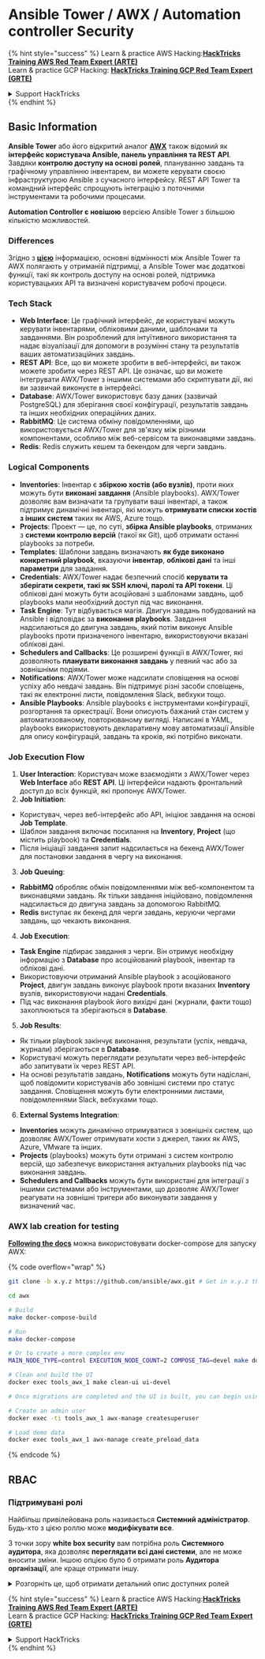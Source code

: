 # Ansible Tower / AWX / Automation controller Security

{% hint style="success" %}
Learn & practice AWS Hacking:<img src="../.gitbook/assets/image (1) (1) (1) (1).png" alt="" data-size="line">[**HackTricks Training AWS Red Team Expert (ARTE)**](https://training.hacktricks.xyz/courses/arte)<img src="../.gitbook/assets/image (1) (1) (1) (1).png" alt="" data-size="line">\
Learn & practice GCP Hacking: <img src="../.gitbook/assets/image (2) (1).png" alt="" data-size="line">[**HackTricks Training GCP Red Team Expert (GRTE)**<img src="../.gitbook/assets/image (2) (1).png" alt="" data-size="line">](https://training.hacktricks.xyz/courses/grte)

<details>

<summary>Support HackTricks</summary>

* Check the [**subscription plans**](https://github.com/sponsors/carlospolop)!
* **Join the** 💬 [**Discord group**](https://discord.gg/hRep4RUj7f) or the [**telegram group**](https://t.me/peass) or **follow** us on **Twitter** 🐦 [**@hacktricks\_live**](https://twitter.com/hacktricks_live)**.**
* **Share hacking tricks by submitting PRs to the** [**HackTricks**](https://github.com/carlospolop/hacktricks) and [**HackTricks Cloud**](https://github.com/carlospolop/hacktricks-cloud) github repos.

</details>
{% endhint %}

## Basic Information

**Ansible Tower** або його відкритий аналог [**AWX**](https://github.com/ansible/awx) також відомий як **інтерфейс користувача Ansible, панель управління та REST API**. Завдяки **контролю доступу на основі ролей**, плануванню завдань та графічному управлінню інвентарем, ви можете керувати своєю інфраструктурою Ansible з сучасного інтерфейсу. REST API Tower та командний інтерфейс спрощують інтеграцію з поточними інструментами та робочими процесами.

**Automation Controller є новішою** версією Ansible Tower з більшою кількістю можливостей.

### Differences

Згідно з [**цією**](https://blog.devops.dev/ansible-tower-vs-awx-under-the-hood-65cfec78db00) інформацією, основні відмінності між Ansible Tower та AWX полягають у отриманій підтримці, а Ansible Tower має додаткові функції, такі як контроль доступу на основі ролей, підтримка користувацьких API та визначені користувачем робочі процеси.

### Tech Stack

* **Web Interface**: Це графічний інтерфейс, де користувачі можуть керувати інвентарями, обліковими даними, шаблонами та завданнями. Він розроблений для інтуїтивного використання та надає візуалізації для допомоги в розумінні стану та результатів ваших автоматизаційних завдань.
* **REST API**: Все, що ви можете зробити в веб-інтерфейсі, ви також можете зробити через REST API. Це означає, що ви можете інтегрувати AWX/Tower з іншими системами або скриптувати дії, які ви зазвичай виконуєте в інтерфейсі.
* **Database**: AWX/Tower використовує базу даних (зазвичай PostgreSQL) для зберігання своєї конфігурації, результатів завдань та інших необхідних операційних даних.
* **RabbitMQ**: Це система обміну повідомленнями, що використовується AWX/Tower для зв'язку між різними компонентами, особливо між веб-сервісом та виконавцями завдань.
* **Redis**: Redis служить кешем та бекендом для черги завдань.

### Logical Components

* **Inventories**: Інвентар є **збіркою хостів (або вузлів)**, проти яких можуть бути **виконані завдання** (Ansible playbooks). AWX/Tower дозволяє вам визначати та групувати ваші інвентарі, а також підтримує динамічні інвентарі, які можуть **отримувати списки хостів з інших систем** таких як AWS, Azure тощо.
* **Projects**: Проект — це, по суті, **збірка Ansible playbooks**, отриманих з **системи контролю версій** (такої як Git), щоб отримати останні playbooks за потреби.
* **Templates**: Шаблони завдань визначають **як буде виконано конкретний playbook**, вказуючи **інвентар**, **облікові дані** та інші **параметри** для завдання.
* **Credentials**: AWX/Tower надає безпечний спосіб **керувати та зберігати секрети, такі як SSH ключі, паролі та API токени**. Ці облікові дані можуть бути асоційовані з шаблонами завдань, щоб playbooks мали необхідний доступ під час виконання.
* **Task Engine**: Тут відбувається магія. Двигун завдань побудований на Ansible і відповідає за **виконання playbooks**. Завдання надсилаються до двигуна завдань, який потім виконує Ansible playbooks проти призначеного інвентарю, використовуючи вказані облікові дані.
* **Schedulers and Callbacks**: Це розширені функції в AWX/Tower, які дозволяють **планувати виконання завдань** у певний час або за зовнішніми подіями.
* **Notifications**: AWX/Tower може надсилати сповіщення на основі успіху або невдачі завдань. Він підтримує різні засоби сповіщень, такі як електронні листи, повідомлення Slack, вебхуки тощо.
* **Ansible Playbooks**: Ansible playbooks є інструментами конфігурації, розгортання та оркестрації. Вони описують бажаний стан систем у автоматизованому, повторюваному вигляді. Написані в YAML, playbooks використовують декларативну мову автоматизації Ansible для опису конфігурацій, завдань та кроків, які потрібно виконати.

### Job Execution Flow

1. **User Interaction**: Користувач може взаємодіяти з AWX/Tower через **Web Interface** або **REST API**. Ці інтерфейси надають фронтальний доступ до всіх функцій, які пропонує AWX/Tower.
2. **Job Initiation**:
* Користувач, через веб-інтерфейс або API, ініціює завдання на основі **Job Template**.
* Шаблон завдання включає посилання на **Inventory**, **Project** (що містить playbook) та **Credentials**.
* Після ініціації завдання запит надсилається на бекенд AWX/Tower для постановки завдання в чергу на виконання.
3. **Job Queuing**:
* **RabbitMQ** обробляє обмін повідомленнями між веб-компонентом та виконавцями завдань. Як тільки завдання ініційовано, повідомлення надсилається до двигуна завдань за допомогою RabbitMQ.
* **Redis** виступає як бекенд для черги завдань, керуючи чергами завдань, що чекають виконання.
4. **Job Execution**:
* **Task Engine** підбирає завдання з черги. Він отримує необхідну інформацію з **Database** про асоційований playbook, інвентар та облікові дані.
* Використовуючи отриманий Ansible playbook з асоційованого **Project**, двигун завдань виконує playbook проти вказаних **Inventory** вузлів, використовуючи надані **Credentials**.
* Під час виконання playbook його вихідні дані (журнали, факти тощо) захоплюються та зберігаються в **Database**.
5. **Job Results**:
* Як тільки playbook закінчує виконання, результати (успіх, невдача, журнали) зберігаються в **Database**.
* Користувачі можуть переглядати результати через веб-інтерфейс або запитувати їх через REST API.
* На основі результатів завдань, **Notifications** можуть бути надіслані, щоб повідомити користувачів або зовнішні системи про статус завдання. Сповіщення можуть бути електронними листами, повідомленнями Slack, вебхуками тощо.
6. **External Systems Integration**:
* **Inventories** можуть динамічно отримуватися з зовнішніх систем, що дозволяє AWX/Tower отримувати хости з джерел, таких як AWS, Azure, VMware та інших.
* **Projects** (playbooks) можуть бути отримані з систем контролю версій, що забезпечує використання актуальних playbooks під час виконання завдань.
* **Schedulers and Callbacks** можуть бути використані для інтеграції з іншими системами або інструментами, що дозволяє AWX/Tower реагувати на зовнішні тригери або виконувати завдання у визначений час.

### AWX lab creation for testing

[**Following the docs**](https://github.com/ansible/awx/blob/devel/tools/docker-compose/README.md) можна використовувати docker-compose для запуску AWX:

{% code overflow="wrap" %}
```bash
git clone -b x.y.z https://github.com/ansible/awx.git # Get in x.y.z the latest release version

cd awx

# Build
make docker-compose-build

# Run
make docker-compose

# Or to create a more complex env
MAIN_NODE_TYPE=control EXECUTION_NODE_COUNT=2 COMPOSE_TAG=devel make docker-compose

# Clean and build the UI
docker exec tools_awx_1 make clean-ui ui-devel

# Once migrations are completed and the UI is built, you can begin using AWX. The UI can be reached in your browser at https://localhost:8043/#/home, and the API can be found at https://localhost:8043/api/v2.

# Create an admin user
docker exec -ti tools_awx_1 awx-manage createsuperuser

# Load demo data
docker exec tools_awx_1 awx-manage create_preload_data
```
{% endcode %}

## RBAC

### Підтримувані ролі

Найбільш привілейована роль називається **Системний адміністратор**. Будь-хто з цією роллю може **модифікувати все**.

З точки зору **white box security** вам потрібна роль **Системного аудитора**, яка дозволяє **переглядати всі дані системи**, але не може вносити зміни. Іншою опцією було б отримати роль **Аудитора організації**, але краще отримати іншу.

<details>

<summary>Розгорніть це, щоб отримати детальний опис доступних ролей</summary>

1. **Системний адміністратор**:
* Це роль суперкористувача з дозволами на доступ і модифікацію будь-якого ресурсу в системі.
* Вони можуть керувати всіма організаціями, командами, проектами, інвентарями, шаблонами завдань тощо.
2. **Системний аудитор**:
* Користувачі з цією роллю можуть переглядати всі дані системи, але не можуть вносити зміни.
* Ця роль призначена для дотримання норм і контролю.
3. **Ролі організації**:
* **Адміністратор**: Повний контроль над ресурсами організації.
* **Аудитор**: Доступ лише для перегляду ресурсів організації.
* **Член**: Основне членство в організації без конкретних дозволів.
* **Виконати**: Може виконувати шаблони завдань в організації.
* **Читати**: Може переглядати ресурси організації.
4. **Ролі проекту**:
* **Адміністратор**: Може керувати і модифікувати проект.
* **Використовувати**: Може використовувати проект у шаблоні завдання.
* **Оновити**: Може оновити проект за допомогою SCM (системи контролю версій).
5. **Ролі інвентарю**:
* **Адміністратор**: Може керувати і модифікувати інвентар.
* **Ad Hoc**: Може виконувати ad hoc команди на інвентарі.
* **Оновити**: Може оновити джерело інвентарю.
* **Використовувати**: Може використовувати інвентар у шаблоні завдання.
* **Читати**: Доступ лише для перегляду.
6. **Ролі шаблону завдання**:
* **Адміністратор**: Може керувати і модифікувати шаблон завдання.
* **Виконати**: Може виконувати завдання.
* **Читати**: Доступ лише для перегляду.
7. **Ролі облікових даних**:
* **Адміністратор**: Може керувати і модифікувати облікові дані.
* **Використовувати**: Може використовувати облікові дані в шаблонах завдань або інших відповідних ресурсах.
* **Читати**: Доступ лише для перегляду.
8. **Ролі команди**:
* **Член**: Частина команди, але без конкретних дозволів.
* **Адміністратор**: Може керувати членами команди та пов'язаними ресурсами.
9. **Ролі робочого процесу**:
* **Адміністратор**: Може керувати і модифікувати робочий процес.
* **Виконати**: Може виконувати робочий процес.
* **Читати**: Доступ лише для перегляду.

</details>

{% hint style="success" %}
Learn & practice AWS Hacking:<img src="../.gitbook/assets/image (1) (1) (1) (1).png" alt="" data-size="line">[**HackTricks Training AWS Red Team Expert (ARTE)**](https://training.hacktricks.xyz/courses/arte)<img src="../.gitbook/assets/image (1) (1) (1) (1).png" alt="" data-size="line">\
Learn & practice GCP Hacking: <img src="../.gitbook/assets/image (2) (1).png" alt="" data-size="line">[**HackTricks Training GCP Red Team Expert (GRTE)**<img src="../.gitbook/assets/image (2) (1).png" alt="" data-size="line">](https://training.hacktricks.xyz/courses/grte)

<details>

<summary>Support HackTricks</summary>

* Check the [**subscription plans**](https://github.com/sponsors/carlospolop)!
* **Join the** 💬 [**Discord group**](https://discord.gg/hRep4RUj7f) or the [**telegram group**](https://t.me/peass) or **follow** us on **Twitter** 🐦 [**@hacktricks\_live**](https://twitter.com/hacktricks_live)**.**
* **Share hacking tricks by submitting PRs to the** [**HackTricks**](https://github.com/carlospolop/hacktricks) and [**HackTricks Cloud**](https://github.com/carlospolop/hacktricks-cloud) github repos.

</details>
{% endhint %}
